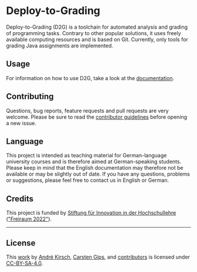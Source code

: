 # Deploy-to-Grading

Deploy-to-Grading (D2G) is a toolchain for automated analysis and grading of programming tasks. Contrary to other popular solutions, it uses freely available computing resources and is based on Git. Currently, only tools for grading Java assignments are implemented.


## Usage

For information on how to use D2G, take a look at the [documentation](doc/readme.md).


## Contributing

Questions, bug reports, feature requests and pull requests are very welcome.
Please be sure to read the [contributor guidelines](CONTRIBUTING.md) before
opening a new issue.


## Language

This project is intended as teaching material for German-language university
courses and is therefore aimed at German-speaking students. Please keep in
mind that the English documentation may therefore not be available or may be
slightly out of date. If you have any questions, problems or suggestions, please
feel free to contact us in English or German.


## Credits

This project is funded by [Stiftung für Innovation in der Hochschullehre](https://stiftung-hochschullehre.de)
(["Freiraum 2022"](https://stiftung-hochschullehre.de/foerderung/freiraum2022/)).


---

## License

This [work](https://github.com/Programmiermethoden/Deploy-to-Grading) by
[André Kirsch](https://github.com/AKirsch1),
[Carsten Gips](https://github.com/cagix), and
[contributors](https://github.com/Programmiermethoden/Deploy-to-Grading/graphs/contributors)
is licensed under [CC-BY-SA-4.0](LICENSE.md).

